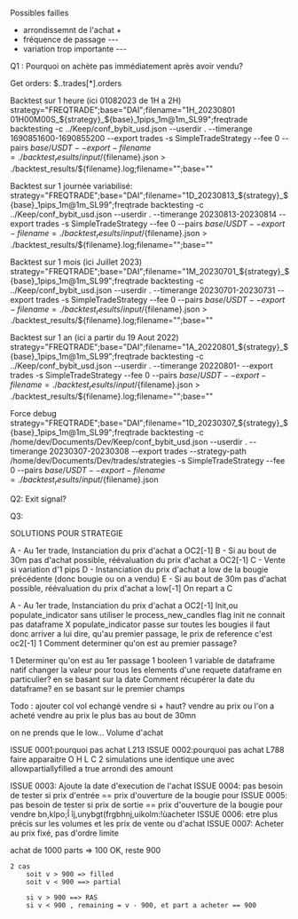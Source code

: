 Possibles failles

* arrondissemnt de l'achat +
* fréquence de passage ---
* variation trop importante ---

Q1 : Pourquoi on achète pas immédiatement après avoir vendu?

Get orders:
    $..trades[*].orders

Backtest sur 1 heure (ici 01082023 de 1H a 2H)
    strategy="FREQTRADE";base="DAI";filename="1H_20230801 01H00M00S_${strategy}_${base}_1pips_1m@1m_SL99";freqtrade backtesting -c ../Keep/conf_bybit_usd.json --userdir . --timerange 1690851600-1690855200 --export trades -s SimpleTradeStrategy --fee 0 --pairs ${base}/USDT --export-filename=./backtest_results/input/${filename}.json > ./backtest_results/${filename}.log;filename="";base=""

Backtest sur 1 journée variabilisé:
    strategy="FREQTRADE";base="DAI";filename="1D_20230813_${strategy}_${base}_1pips_1m@1m_SL99";freqtrade backtesting -c ../Keep/conf_bybit_usd.json --userdir . --timerange 20230813-20230814 --export trades -s SimpleTradeStrategy --fee 0 --pairs ${base}/USDT --export-filename=./backtest_results/input/${filename}.json > ./backtest_results/${filename}.log;filename="";base=""

Backtest sur 1 mois (ici Juillet 2023)
    strategy="FREQTRADE";base="DAI";filename="1M_20230701_${strategy}_${base}_1pips_1m@1m_SL99";freqtrade backtesting -c ../Keep/conf_bybit_usd.json --userdir . --timerange 20230701-20230731 --export trades -s SimpleTradeStrategy --fee 0 --pairs ${base}/USDT --export-filename=./backtest_results/input/${filename}.json > ./backtest_results/${filename}.log;filename="";base=""    

Backtest sur 1 an (ici a partir du 19 Aout 2022)
    strategy="FREQTRADE";base="DAI";filename="1A_20220801_${strategy}_${base}_1pips_1m@1m_SL99";freqtrade backtesting -c ../Keep/conf_bybit_usd.json --userdir . --timerange 20220801- --export trades -s SimpleTradeStrategy --fee 0 --pairs ${base}/USDT --export-filename=./backtest_results/input/${filename}.json > ./backtest_results/${filename}.log;filename="";base=""

Force debug
strategy="FREQTRADE";base="DAI";filename="1D_20230307_${strategy}_${base}_1pips_1m@1m_SL99";freqtrade backtesting -c /home/dev/Documents/Dev/Keep/conf_bybit_usd.json --userdir . --timerange 20230307-20230308 --export trades --strategy-path /home/dev/Documents/Dev/trades/strategies -s SimpleTradeStrategy --fee 0 --pairs ${base}/USDT --export-filename=./backtest_results/input/${filename}.json

Q2: Exit signal?

Q3: 


SOLUTIONS POUR STRATEGIE

A - Au 1er trade, Instanciation du prix d'achat a OC2[-1]
B - Si au bout de 30m pas d'achat possible, réévaluation du prix d'achat a OC2[-1]
C - Vente si variation d'1 pips
D - Instanciation du prix d'achat a low de la bougie précédente (donc bougie ou on a vendu)
E - Si au bout de 30m pas d'achat possible, réévaluation du prix d'achat a low[-1]
On repart a C


A - Au 1er trade, Instanciation du prix d'achat a OC2[-1]
    Init,ou populate_indicator sans utiliser le process_new_candles flag
    init ne connait pas dataframe X
    populate_indicator passe sur toutes les bougies il faut donc arriver a lui dire, qu'au premier passage, le prix de reference c'est oc2[-1]
        1 Comment determiner qu'on est au premier passage?

1 Determiner qu'on est au 1er passage
    1 booleen
    1 variable de dataframe natif
    changer la valeur pour tous les elements d'une requete dataframe en particulier?
    en se basant sur la date
        Comment récupérer la date du dataframe? en se basant sur le premier champs


    
Todo : ajouter col vol echangé
vendre si + haut?
    vendre au prix ou l'on a acheté
        vendre au prix le plus bas au bout de 30mn

    
on ne prends que le low...
Volume d'achat

ISSUE 0001:pourquoi pas achat L213
ISSUE 0002:pourquoi pas achat L788
faire apparaitre O H L C
2 simulations une identique
une avec allowpartiallyfilled a true
arrondi des amount


ISSUE 0003: Ajoute la date d'execution de l'achat
ISSUE 0004: pas besoin de tester si prix d'entrée == prix d'ouverture de la bougie pour 
ISSUE 0005: pas besoin de tester si prix de sortie == prix d'ouverture de la bougie pour vendre bn,klpo;Î îj,unybgt(frgbhnj,uikolm:!ùacheter
ISSUE 0006: etre plus précis sur les volumes et les prix de vente ou d'achat
ISSUE 0007: Acheter au prix fixé, pas d'ordre limite


achat de 1000 parts
    => 100 OK, reste 900

    2 cas
        soit v > 900 => filled
        soit v < 900 ==> partial

        si v > 900 ==> RAS
        si v < 900 , remaining = v - 900, et part a acheter == 900